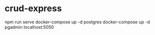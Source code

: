 # crud-express
npm run serve
docker-compose up -d postgres
docker-compose up -d pgadmin
localhost:5050
